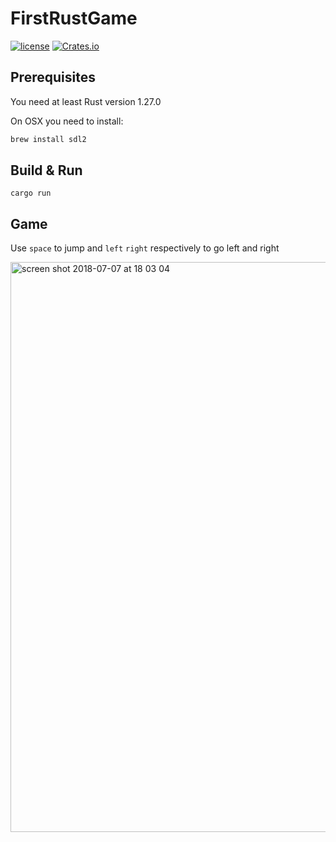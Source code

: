 # FirstRustGame
[![license](http://img.shields.io/badge/license-MIT-blue.svg)](https://github.com/DeFuex/FirstRustGame/blob/master/LICENSE)
[![Crates.io](https://img.shields.io/crates/v/ggez.svg?label=ggez)](https://crates.io/crates/ggez)

## Prerequisites

You need at least Rust version 1.27.0

On OSX you need to install:

```sh
brew install sdl2
```

## Build & Run

```
cargo run
```

## Game

Use `space` to jump and `left` `right` respectively to go left and right

<img width="912" alt="screen shot 2018-07-07 at 18 03 04" src="https://user-images.githubusercontent.com/223045/42412193-390bd758-8210-11e8-8cf3-45792e69aa27.png">